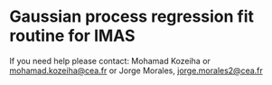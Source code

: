 Gaussian process regression fit routine for IMAS
================================================

If you need help please contact: Mohamad Kozeiha or mohamad.kozeiha@cea.fr or Jorge Morales, jorge.morales2@cea.fr
